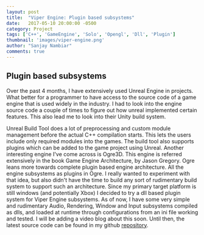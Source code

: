 ```yaml
---
layout: post
title:  "Viper Engine: Plugin based subsystems"
date:   2017-05-10 20:00:00 -0500
category: Project
tags: ['C++', 'GameEngine', 'Solo', 'Opengl', 'Dll', 'Plugin']
thumbnail: 'images/viper-engine.png'
author: "Sanjay Nambiar"
comments: true
---
```


## Plugin based subsystems

Over the past 4 months, I have extensively used Unreal Engine in projects. What better for a programmer to have access to the
source code of a game engine that is used widely in the industry. I had to look into the engine source code
a couple of times to figure out how unreal implemented certain features. This also lead me to look into their Unity build system.

Unreal Build Tool does a lot of preprocessing and custom module management before the actual C++ compilation starts. This lets
the users include only required modules into the games. The build tool also supports plugins which can be added to the game
project using Unreal. Another interesting engine I've come across is Ogre3D. This engine is referred extensively in the book
Game Engine Architecture, by Jason Gregory. Ogre leans more towards complete plugin based engine architecture. All the engine
subsystems as plugins in Ogre. I really wanted to experiment with that idea, but also didn't have the time to build any sort of
rudimentary build system to support such an architecture. Since my primary target platform is still windows (and potentially Xbox)
I decided to try a dll based plugin system for Viper Engine subsystems. As of now, I have some very simple and rudimentary
Audio, Rendering, Window and Input subsystems compiled as dlls, and loaded at runtime through configurations from an ini file
working and tested. I will be adding a video blog about this soon. Until then, the latest source code can be found in my github
[repository](https://github.com/sanjay-nambiar/ViperEngine).